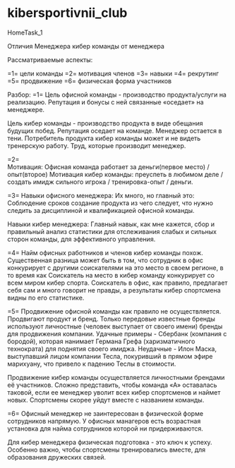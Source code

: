 # kibersportivnii_club
HomeTask_1

Отличия Менеджера кибер команды от менеджера 

Рассматриваемые аспекты:

=1= цели команды
=2= мотивация членов
=3= навыки
=4= рекрутинг
=5= продвижение
=6= физическая форма участников

Разбор:
=1= 
Цель офисной команды - производство продукта/услуги на реализацию.
Репутация и бонусы с ней связанные «оседает» на менеджере. 

Цель кибер команды - производство продукта в виде обещания будущих побед.
Репутация оседает на команде. Менеджер остается в тени. Потребитель продукта кибер команды 
может и не видеть тренерскую работу. Труд, которые производит менеджер. 

=2=  
Мотивация: Офисная команда работает за деньги(первое место) / опыт(второе)
Мотивация кибер команды: преуспеть в любимом деле / создать имидж сильного игрока / тренировка-опыт / деньги.

=3=
Навыки офисного менеджера: Их много, но главный это: 
Соблюдение сроков создание продукта из чего следует, что нужно следить за дисциплиной и квалификацией офисной команды.

Навыки кибер менеджера: 
Главный навык, как мне кажется, сбор и правильный анализ статистики для отслеживания слабых и сильных сторон команды, 
для эффективного управления.

=4= 
Найм офисных работников и членов кибер команды похож.
Существенная разница может быть в том, что сотрудник в офис конкурирует с другими соискателями на это место в своем регионе, в то время как 
Соискатель на место в кибер команду конкурирует со всем миром кибер спорта. 
Соискатель в офис, как правило, предлагает себя сам и много говорит не правды, а результаты кибер спортсмена видны по его статистике.

=5= 
Продвижение офисной команды как правило не осуществляется. Продвигают продукт и бренд. 
Только передовые известные бренды используют личностные (человек выступает от своего имени) бренды для продвижения компании.
Удачные примеры - Сбербанк (компания с бородой), которая нанимает Германа Грефа (харизматичного технократа) для поднятия своего имиджа.
Неудачные - Илон Маска, выступавший лицом компании Тесла, покуривший в прямом эфире марихуану, что привело к падению Теслы в стоимости.

Продвижение кибер команды осуществляется личностными брендами её участников.  Сложно представить, чтобы команда «А» оставалась таковой, если ее менеджер уволит всех кибер спортсменов и наймет новых. Спортсмены скорее уйдут вместе с названием команды.

=6= 
Офисный менеджер не заинтересован в физической форме сотрудников напрямую. У офисных манагеров есть возрастная установка для найма сотрудников которой ни придерживаются.

Для кибер менеджера физическая подготовка  - это ключ к успеху. Особенно важно, чтобы спортсмены тренировались вместе, для образования дружеских связей. 

